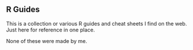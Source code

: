 ## R Guides

This is a collection or various R guides and cheat sheets I find on the web. Just here for reference in one place.

None of these were made by me.